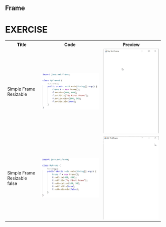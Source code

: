 
## Frame
# EXERCISE

<table style="width:100%">
  <tr>
    <th>Title</th>
    <th>Code</th>
    <th>Preview</th>
  </tr>
   <tr>
    <td>Simple Frame Resizable </td>
    <td><img src="photos/1c.jpg" ></td>
    <td><img src="photos/1p.jpg" ></td>
  </tr>
 
  <tr>
    <td>Simple Frame Resizable false</td>
    <td><img src="photos/2c.jpg" ></td>
    <td><img src="photos/2p.jpg" ></td>
  </tr>
 
</table>
